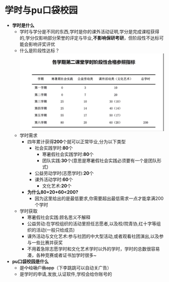 # 学时与pu口袋校园

- **学时是什么**
	- 学时与学分是不同的东西,学时是你的课外活动证明,学分是完成课程获得的,学分仅影响部分荣誉的评定与毕业,**不影响保研考研**，但阶段性不达标可能会影响评奖评优
	- 什么是阶段性达标？
		![pu](/校园生活/image/学时合格表.png)
	- 学时需求
		- 四年累计获得**200**个就可以正常毕业,分为以下类型
			- 社会实践学时:**80**个
				- 寒暑假社会实践学时:**80**个
				- 团队实践:**30**个(意思是寒暑假社会实践必须要有一个是团队形式)
			- 公益劳动学时(志愿学时):**20**个  
			- 课外活动学时:**60**个
				- 文化艺术:**20**个
		- **为什么80+20+60<200?**
			- 因为这里给出的是最低要求,你需要超出最低需求一点才能拿满200个学时
	- 学时获取
		- 寒暑假社会实践:顾名思义不解释
		- 公益劳动:在学校组织的活动里担任志愿者,以及校/院青协,红十字等组织的活动(一般只给成员)
		- 课外活动与文化艺术:参与社团的中大型活动,或者观看社团演出,以及参与一些比赛并获奖
		- 不用着急除志愿学时和文化艺术学时以外的学时，学时的总数很容易凑，各种竞赛或者证书加学时很多~
- **pu口袋校园是什么**
	- ~~是个垃圾广告app~~（下李跳跳可以自动关广告）
	- 是学时的申请,发放,认证软件,学校会给你账号的
